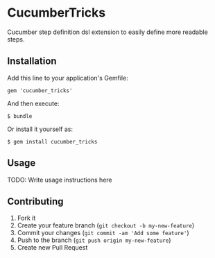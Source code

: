 # CucumberTricks

Cucumber step definition dsl extension to easily define more readable steps.

## Installation

Add this line to your application's Gemfile:

    gem 'cucumber_tricks'

And then execute:

    $ bundle

Or install it yourself as:

    $ gem install cucumber_tricks

## Usage

TODO: Write usage instructions here

## Contributing

1. Fork it
2. Create your feature branch (`git checkout -b my-new-feature`)
3. Commit your changes (`git commit -am 'Add some feature'`)
4. Push to the branch (`git push origin my-new-feature`)
5. Create new Pull Request
